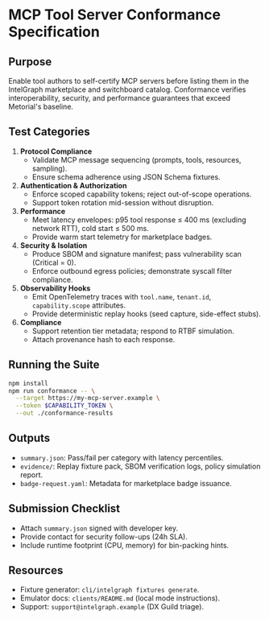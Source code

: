 # MCP Tool Server Conformance Specification

## Purpose
Enable tool authors to self-certify MCP servers before listing them in the IntelGraph marketplace and switchboard catalog. Conformance verifies interoperability, security, and performance guarantees that exceed Metorial's baseline.

## Test Categories
1. **Protocol Compliance**
   - Validate MCP message sequencing (prompts, tools, resources, sampling).
   - Ensure schema adherence using JSON Schema fixtures.
2. **Authentication & Authorization**
   - Enforce scoped capability tokens; reject out-of-scope operations.
   - Support token rotation mid-session without disruption.
3. **Performance**
   - Meet latency envelopes: p95 tool response ≤ 400 ms (excluding network RTT), cold start ≤ 500 ms.
   - Provide warm start telemetry for marketplace badges.
4. **Security & Isolation**
   - Produce SBOM and signature manifest; pass vulnerability scan (Critical = 0).
   - Enforce outbound egress policies; demonstrate syscall filter compliance.
5. **Observability Hooks**
   - Emit OpenTelemetry traces with `tool.name`, `tenant.id`, `capability.scope` attributes.
   - Provide deterministic replay hooks (seed capture, side-effect stubs).
6. **Compliance**
   - Support retention tier metadata; respond to RTBF simulation.
   - Attach provenance hash to each response.

## Running the Suite
```bash
npm install
npm run conformance -- \
  --target https://my-mcp-server.example \
  --token $CAPABILITY_TOKEN \
  --out ./conformance-results
```

## Outputs
- `summary.json`: Pass/fail per category with latency percentiles.
- `evidence/`: Replay fixture pack, SBOM verification logs, policy simulation report.
- `badge-request.yaml`: Metadata for marketplace badge issuance.

## Submission Checklist
- Attach `summary.json` signed with developer key.
- Provide contact for security follow-ups (24h SLA).
- Include runtime footprint (CPU, memory) for bin-packing hints.

## Resources
- Fixture generator: `cli/intelgraph fixtures generate`.
- Emulator docs: `clients/README.md` (local mode instructions).
- Support: `support@intelgraph.example` (DX Guild triage).
